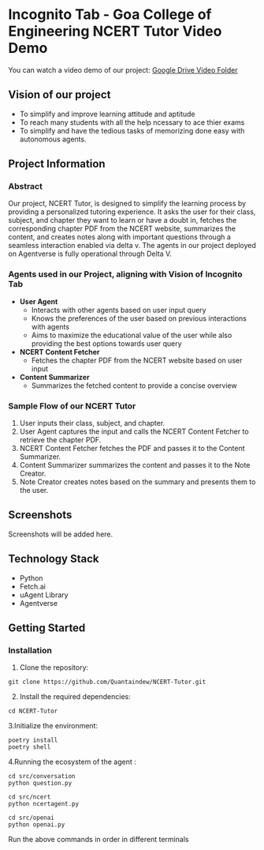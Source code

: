 # Incognito Tab - Goa College of Engineering NCERT Tutor Video Demo

You can watch a video demo of our project: [Google Drive Video Folder](<insert link here>)

## Vision of our project
- To simplify and improve learning attitude and aptitude
- To reach many students with all the help ncessary to ace thier exams
- To simplify and have the tedious tasks of memorizing done easy with autonomous agents.
  

## Project Information

### Abstract
Our project, NCERT Tutor, is designed to simplify the learning process by providing a personalized tutoring experience. It asks the user for their class, subject, and chapter they want to learn or have a doubt in, fetches the corresponding chapter PDF from the NCERT website, summarizes the content, and creates notes along with important questions through a seamless interaction enabled via delta v. The agents in our project deployed on Agentverse is fully operational through Delta V.

### Agents used in our Project, aligning with Vision of Incognito Tab
- **User Agent**
  - Interacts with other agents based on user input query
  - Knows the preferences of the user based on previous interactions with agents
  - Aims to maximize the educational value of the user while also providing the best options towards user query
- **NCERT Content Fetcher**
  - Fetches the chapter PDF from the NCERT website based on user input
- **Content Summarizer**
  - Summarizes the fetched content to provide a concise overview


### Sample Flow of our NCERT Tutor
1. User inputs their class, subject, and chapter.
2. User Agent captures the input and calls the NCERT Content Fetcher to retrieve the chapter PDF.
3. NCERT Content Fetcher fetches the PDF and passes it to the Content Summarizer.
4. Content Summarizer summarizes the content and passes it to the Note Creator.
5. Note Creator creates notes based on the summary and presents them to the user.

## Screenshots
Screenshots will be added here.

## Technology Stack
- Python
- Fetch.ai
- uAgent Library
- Agentverse

## Getting Started

### Installation
1. Clone the repository:

 ```git clone https://github.com/Quantaindew/NCERT-Tutor.git```

2. Install the required dependencies:

```
cd NCERT-Tutor
```

3.Initialize the environment:

```
poetry install
poetry shell
```

4.Running the ecosystem of the agent :

```
cd src/conversation
python question.py
```

```
cd src/ncert
python ncertagent.py
```

```
cd src/openai
python openai.py 
```
Run the above commands in order in different terminals
